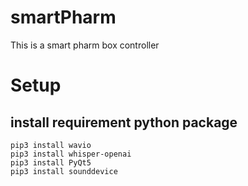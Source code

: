 # smartPharm
This is a smart pharm box controller

# Setup
## install requirement python package
```
pip3 install wavio
pip3 install whisper-openai
pip3 install PyQt5
pip3 install sounddevice
```
